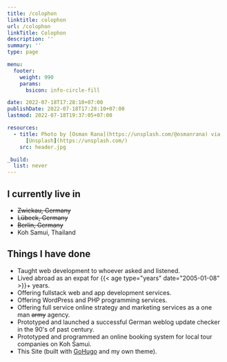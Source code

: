 ```yaml
---
title: /colophon
linktitle: colophon
url: /colophon
linkTitle: Colophon
description: ''
summary: ''
type: page

menu:
  footer:
    weight: 990
    params:
      bsicon: info-circle-fill

date: 2022-07-18T17:28:10+07:00
publishDate: 2022-07-18T17:28:10+07:00
lastmod: 2022-07-18T19:37:05+07:00

resources:
  - title: Photo by [Osman Rana](https://unsplash.com/@osmanrana) via
      [Unsplash](https://unsplash.com/)
    src: header.jpg

_build:
  list: never
---
```


## I currently live in

* ~~Zwickau, Germany~~
* ~~Lübeck, Germany~~
* ~~Berlin, Germany~~
* Koh Samui, Thailand

## Things I have done

* Taught web development to whoever asked and listened.
* Lived abroad as an expat for {{< age type="years" date="2005-01-08" >}}+ years.
* Offering fullstack web and app development services.
* Offering WordPress and PHP programming services.
* Offering full service online strategy and marketing services as a one man ~~army~~ agency.
* Prototyped and launched a successful German weblog update checker in the 90's of past century.
* Prototyped and programmed an online booking system for local tour companies on Koh Samui.
* This Site (built with [GoHugo](https://gohugo.io) and my own theme).
